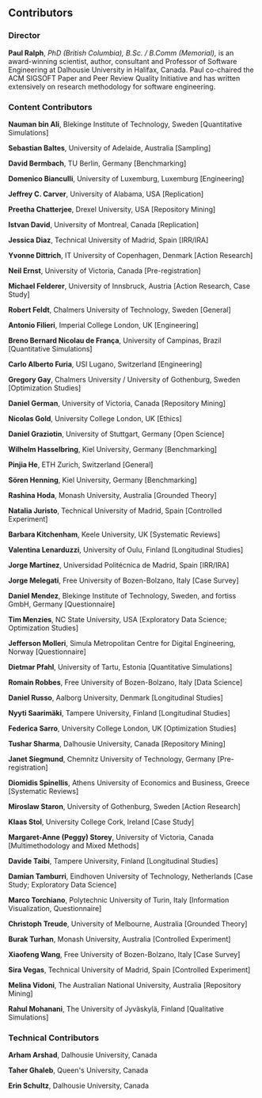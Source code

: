 ## Contributors

### Director

**Paul Ralph**, *PhD (British Columbia), B.Sc. / B.Comm (Memorial),* is an award-winning scientist, author, consultant and Professor of Software Engineering at Dalhousie University in Halifax, Canada. Paul co-chaired the ACM SIGSOFT Paper and Peer Review Quality Initiative and has written extensively on research methodology for software engineering.

### Content Contributors

**Nauman bin Ali**, Blekinge Institute of Technology, Sweden [Quantitative Simulations]

**Sebastian Baltes**, University of Adelaide, Australia [Sampling]

**David Bermbach**, TU Berlin, Germany [Benchmarking]

**Domenico Bianculli**, University of Luxemburg, Luxemburg [Engineering]

**Jeffrey C. Carver**, University of Alabama, USA [Replication]

**Preetha Chatterjee**, Drexel University, USA [Repository Mining]

**Istvan David**, University of Montreal, Canada [Replication]

**Jessica Diaz**, Technical University of Madrid, Spain [IRR/IRA]

**Yvonne Dittrich**, IT University of Copenhagen, Denmark [Action Research]

**Neil Ernst**, University of Victoria, Canada [Pre-registration]

**Michael Felderer**, University of Innsbruck, Austria [Action Research, Case Study]

**Robert Feldt**, Chalmers University of Technology, Sweden [General]

**Antonio Filieri**, Imperial College London, UK [Engineering]

**Breno Bernard Nicolau de França**, University of Campinas, Brazil [Quantitative Simulations]

**Carlo Alberto Furia**, USI Lugano, Switzerland [Engineering]

**Gregory Gay**, Chalmers University / University of Gothenburg, Sweden [Optimization Studies]

**Daniel German**, University of Victoria, Canada [Repository Mining]

**Nicolas Gold**, University College London, UK [Ethics]

**Daniel Graziotin**, University of Stuttgart, Germany [Open Science]

**Wilhelm Hasselbring**, Kiel University, Germany [Benchmarking]

**Pinjia He**, ETH Zurich, Switzerland [General]

**Sören Henning**, Kiel University, Germany [Benchmarking]

**Rashina Hoda**, Monash University, Australia [Grounded Theory]

**Natalia Juristo**, Technical University of Madrid, Spain [Controlled Experiment]

**Barbara Kitchenham**, Keele University, UK [Systematic Reviews]

**Valentina Lenarduzzi**, University of Oulu, Finland [Longitudinal Studies]

**Jorge Martínez**, Universidad Politécnica de Madrid, Spain [IRR/IRA]

**Jorge Melegati**, Free University of Bozen-Bolzano, Italy [Case Survey]

**Daniel Mendez**, Blekinge Institute of Technology, Sweden, and fortiss GmbH, Germany [Questionnaire]

**Tim Menzies**, NC State University, USA [Exploratory Data Science; Optimization Studies]

**Jefferson Molleri**, Simula Metropolitan Centre for Digital Engineering, Norway [Questionnaire]

**Dietmar Pfahl**, University of Tartu, Estonia [Quantitative Simulations]

**Romain Robbes**, Free University of Bozen-Bolzano, Italy [Data Science]

**Daniel Russo**, Aalborg University, Denmark [Longitudinal Studies]

**Nyyti Saarimäki**, Tampere University, Finland [Longitudinal Studies]

**Federica Sarro**, University College London, UK [Optimization Studies]

**Tushar Sharma**, Dalhousie University, Canada [Repository Mining]

**Janet Siegmund**, Chemnitz University of Technology, Germany [Pre-registration]

**Diomidis Spinellis**, Athens University of Economics and Business, Greece [Systematic Reviews]

**Miroslaw Staron**, University of Gothenburg, Sweden [Action Research]

**Klaas Stol**, University College Cork, Ireland [Case Study]

**Margaret-Anne (Peggy) Storey**, University of Victoria, Canada [Multimethodology and Mixed Methods]

**Davide Taibi**, Tampere University, Finland [Longitudinal Studies]

**Damian Tamburri**, Eindhoven University of Technology, Netherlands [Case Study; Exploratory Data Science]

**Marco Torchiano**, Polytechnic University of Turin, Italy [Information Visualization, Questionnaire]

**Christoph Treude**, University of Melbourne, Australia [Grounded Theory]

**Burak Turhan**, Monash University, Australia [Controlled Experiment]

**Xiaofeng Wang**, Free University of Bozen-Bolzano, Italy [Case Survey]

**Sira Vegas**, Technical University of Madrid, Spain [Controlled Experiment]

**Melina Vidoni**, The Australian National University, Australia [Repository Mining]

**Rahul Mohanani**, The University of Jyväskylä, Finland [Qualitative Simulations]

### Technical Contributors

**Arham Arshad**, Dalhousie University, Canada

**Taher Ghaleb**, Queen&#39;s University, Canada

**Erin Schultz**, Dalhousie University, Canada

